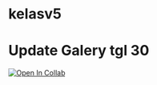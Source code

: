# kelasv5

# Update Galery tgl 30

[![Open In Collab](https://img.shields.io/badge/TikTok-000000?style=for-the-badge&logo=tiktok&logoColor=white)](https://tiktok.com/@nineepep)
